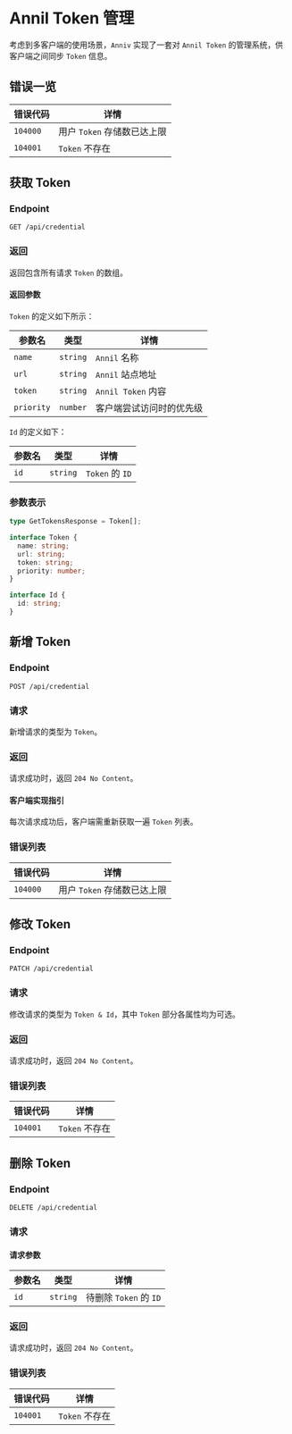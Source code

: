 # Annil Token 管理

考虑到多客户端的使用场景，`Anniv` 实现了一套对 `Annil Token` 的管理系统，供客户端之间同步 `Token` 信息。

## 错误一览

| 错误代码 | 详情                        |
| -------- | --------------------------- |
| `104000` | 用户 `Token` 存储数已达上限 |
| `104001` | `Token` 不存在              |

## 获取 Token

### Endpoint

`GET /api/credential`

### 返回

返回包含所有请求 `Token` 的数组。

#### 返回参数

`Token` 的定义如下所示：

| 参数名     | 类型     | 详情                     |
| ---------- | -------- | ------------------------ |
| `name`     | `string` | `Annil` 名称             |
| `url`      | `string` | `Annil` 站点地址         |
| `token`    | `string` | `Annil Token` 内容       |
| `priority` | `number` | 客户端尝试访问时的优先级 |

`Id` 的定义如下：

| 参数名 | 类型     | 详情            |
| ------ | -------- | --------------- |
| `id`   | `string` | `Token` 的 `ID` |

### 参数表示

```typescript
type GetTokensResponse = Token[];

interface Token {
  name: string;
  url: string;
  token: string;
  priority: number;
}

interface Id {
  id: string;
}
```

## 新增 Token

### Endpoint

`POST /api/credential`

### 请求

新增请求的类型为 `Token`。

### 返回

请求成功时，返回 `204 No Content`。

#### 客户端实现指引

每次请求成功后，客户端需重新获取一遍 `Token` 列表。

### 错误列表

| 错误代码 | 详情                        |
| -------- | --------------------------- |
| `104000` | 用户 `Token` 存储数已达上限 |

## 修改 Token

### Endpoint

`PATCH /api/credential`

### 请求

修改请求的类型为 `Token & Id`，其中 `Token` 部分各属性均为可选。

### 返回

请求成功时，返回 `204 No Content`。

### 错误列表

| 错误代码 | 详情           |
| -------- | -------------- |
| `104001` | `Token` 不存在 |

## 删除 Token

### Endpoint

`DELETE /api/credential`

### 请求

#### 请求参数

| 参数名 | 类型     | 详情                   |
| ------ | -------- | ---------------------- |
| `id`   | `string` | 待删除 `Token` 的 `ID` |

### 返回

请求成功时，返回 `204 No Content`。

### 错误列表

| 错误代码 | 详情           |
| -------- | -------------- |
| `104001` | `Token` 不存在 |